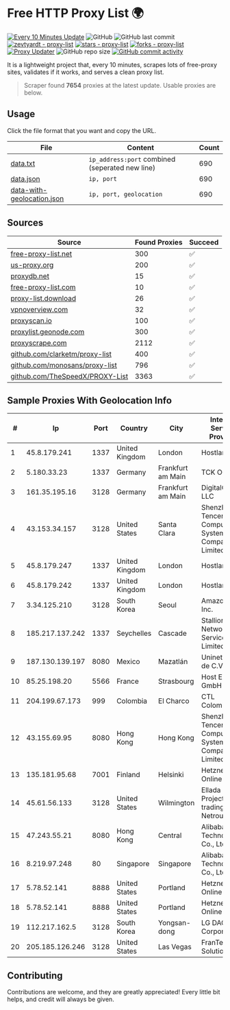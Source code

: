 
# Free HTTP Proxy List 🌍

[![Every 10 Minutes Update](https://github.com/mertguvencli/http-proxy-list/actions/workflows/main.yml/badge.svg?branch=main)](https://github.com/mertguvencli/http-proxy-list/actions/workflows/main.yml)
![GitHub](https://img.shields.io/github/license/mertguvencli/http-proxy-list)
![GitHub last commit](https://img.shields.io/github/last-commit/mertguvencli/http-proxy-list)
[![zevtyardt - proxy-list](https://img.shields.io/static/v1?label=zevtyardt&message=proxy-list&color=blue&logo=github)](https://github.com/zevtyardt/proxy-list "Go to GitHub repo")
[![stars - proxy-list](https://img.shields.io/github/stars/zevtyardt/proxy-list?style=social)](https://github.com/zevtyardt/proxy-list)
[![forks - proxy-list](https://img.shields.io/github/forks/zevtyardt/proxy-list?style=social)](https://github.com/zevtyardt/proxy-list)
[![Proxy Updater](https://github.com/zevtyardt/proxy-list/workflows/Proxy%20Updater/badge.svg)](https://github.com/zevtyardt/proxy-list/actions?query=workflow:"Proxy+Updater")
![GitHub repo size](https://img.shields.io/github/repo-size/zevtyardt/proxy-list)
[![GitHub commit activity](https://img.shields.io/github/commit-activity/m/zevtyardt/proxy-list?logo=commits)](https://github.com/zevtyardt/proxy-list/commits/main)

It is a lightweight project that, every 10 minutes, scrapes lots of free-proxy sites, validates if it works, and serves a clean proxy list.

> Scraper found **7654** proxies at the latest update. Usable proxies are below.

## Usage

Click the file format that you want and copy the URL.

|File|Content|Count|
|----|-------|-----|
|[data.txt](https://raw.githubusercontent.com/mertguvencli/http-proxy-list/main/proxy-list/data.txt)|`ip_address:port` combined (seperated new line)|690|
|[data.json](https://raw.githubusercontent.com/mertguvencli/http-proxy-list/main/proxy-list/data.json)|`ip, port`|690|
|[data-with-geolocation.json](https://raw.githubusercontent.com/mertguvencli/http-proxy-list/main/proxy-list/data-with-geolocation.json)|`ip, port, geolocation`|690|

## Sources

|Source|Found Proxies|Succeed|
|------|-------------|-------|
|[free-proxy-list.net](https://free-proxy-list.net)|300|✅|
|[us-proxy.org](https://www.us-proxy.org)|200|✅|
|[proxydb.net](http://proxydb.net)|15|✅|
|[free-proxy-list.com](https://free-proxy-list.com/?page=&port=&type%5B%5D=http&type%5B%5D=https&up_time=0&search=Search)|10|✅|
|[proxy-list.download](https://www.proxy-list.download/HTTP)|26|✅|
|[vpnoverview.com](https://vpnoverview.com/privacy/anonymous-browsing/free-proxy-servers)|32|✅|
|[proxyscan.io](https://www.proxyscan.io)|100|✅|
|[proxylist.geonode.com](https://proxylist.geonode.com/api/proxy-list?limit=300&page=1&sort_by=lastChecked&sort_type=desc&protocols=http,https)|300|✅|
|[proxyscrape.com](https://api.proxyscrape.com/v2/?request=displayproxies&protocol=http&timeout=10000&country=all&ssl=all&anonymity=all)|2112|✅|
|[github.com/clarketm/proxy-list](https://raw.githubusercontent.com/clarketm/proxy-list/master/proxy-list-raw.txt)|400|✅|
|[github.com/monosans/proxy-list](https://raw.githubusercontent.com/monosans/proxy-list/main/proxies/http.txt)|796|✅|
|[github.com/TheSpeedX/PROXY-List](https://raw.githubusercontent.com/TheSpeedX/PROXY-List/master/http.txt)|3363|✅|


## Sample Proxies With Geolocation Info

|#|Ip|Port|Country|City|Internet Service Provider|
|-|--|----|-------|----|-------------------------|
|1|45.8.179.241|1337|United Kingdom|London|Hostland LLC|
|2|5.180.33.23|1337|Germany|Frankfurt am Main|TCK OOO|
|3|161.35.195.16|3128|Germany|Frankfurt am Main|DigitalOcean, LLC|
|4|43.153.34.157|3128|United States|Santa Clara|Shenzhen Tencent Computer Systems Company Limited|
|5|45.8.179.247|1337|United Kingdom|London|Hostland LLC|
|6|45.8.179.242|1337|United Kingdom|London|Hostland LLC|
|7|3.34.125.210|3128|South Korea|Seoul|Amazon.com, Inc.|
|8|185.217.137.242|1337|Seychelles|Cascade|Stallion Network Services Limited|
|9|187.130.139.197|8080|Mexico|Mazatlán|Uninet S.A. de C.V.|
|10|85.25.198.20|5566|France|Strasbourg|Host Europe GmbH|
|11|204.199.67.173|999|Colombia|El Charco|CTL Colombia|
|12|43.155.69.95|8080|Hong Kong|Hong Kong|Shenzhen Tencent Computer Systems Company Limited|
|13|135.181.95.68|7001|Finland|Helsinki|Hetzner Online GmbH|
|14|45.61.56.133|3128|United States|Wilmington|Ellada Projects B.V. trading as Netrouting|
|15|47.243.55.21|8080|Hong Kong|Central|Alibaba (US) Technology Co., Ltd.|
|16|8.219.97.248|80|Singapore|Singapore|Alibaba (US) Technology Co., Ltd.|
|17|5.78.52.141|8888|United States|Portland|Hetzner Online GmbH|
|18|5.78.52.141|8888|United States|Portland|Hetzner Online GmbH|
|19|112.217.162.5|3128|South Korea|Yongsan-dong|LG DACOM Corporation|
|20|205.185.126.246|3128|United States|Las Vegas|FranTech Solutions|



## Contributing

Contributions are welcome, and they are greatly appreciated! Every
little bit helps, and credit will always be given.

